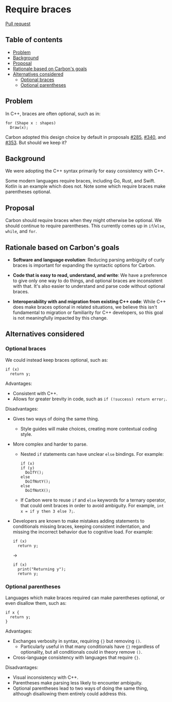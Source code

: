 # Require braces

<!--
Part of the Carbon Language project, under the Apache License v2.0 with LLVM
Exceptions. See /LICENSE for license information.
SPDX-License-Identifier: Apache-2.0 WITH LLVM-exception
-->

[Pull request](https://github.com/carbon-language/carbon-lang/pull/623)

<!-- toc -->

## Table of contents

-   [Problem](#problem)
-   [Background](#background)
-   [Proposal](#proposal)
-   [Rationale based on Carbon's goals](#rationale-based-on-carbons-goals)
-   [Alternatives considered](#alternatives-considered)
    -   [Optional braces](#optional-braces)
    -   [Optional parentheses](#optional-parentheses)

<!-- tocstop -->

## Problem

In C++, braces are often optional, such as in:

```
for (Shape x : shapes)
  Draw(x);
```

Carbon adopted this design choice by default in proposals
[#285](https://github.com/carbon-language/carbon-lang/blob/trunk/proposals/p0285.md),
[#340](https://github.com/carbon-language/carbon-lang/blob/trunk/proposals/p0340.md),
and
[#353](https://github.com/carbon-language/carbon-lang/blob/trunk/proposals/p0353.md).
But should we keep it?

## Background

We were adopting the C++ syntax primarily for easy consistency with C++.

Some modern languages require braces, including Go, Rust, and Swift. Kotlin is
an example which does not. Note some which require braces make parentheses
optional.

## Proposal

Carbon should require braces when they might otherwise be optional. We should
continue to require parentheses. This currently comes up in `if`/`else`,
`while`, and `for`.

## Rationale based on Carbon's goals

-   **Software and language evolution**: Reducing parsing ambiguity of curly
    braces is important for expanding the syntactic options for Carbon.

-   **Code that is easy to read, understand, and write**: We have a preference
    to give only one way to do things, and optional braces are inconsistent with
    that. It's also easier to understand and parse code without optional braces.

-   **Interoperability with and migration from existing C++ code**: While C++
    does make braces optional in related situations, we believe this isn't
    fundamental to migration or familiarity for C++ developers, so this goal
    is not meaningfully impacted by this change.

## Alternatives considered

### Optional braces

We could instead keep braces optional, such as:

```carbon
if (x)
  return y;
```

Advantages:

-   Consistent with C++.
-   Allows for greater brevity in code, such as `if (!success) return error;`.

Disadvantages:

-   Gives two ways of doing the same thing.
    -   Style guides will make choices, creating more contextual coding style.
-   More complex and harder to parse.

    -   Nested `if` statements can have unclear `else` bindings. For example:

        ```carbon
        if (x)
        if (y)
          DoIfY();
        else
          DoIfNotY();
        else
          DoIfNotX();
        ```

    -   If Carbon were to reuse `if` and `else` keywords for a ternary operator,
        that could omit braces in order to avoid ambiguity. For example,
        `int x = if y then 3 else 7;`.

-   Developers are known to make mistakes adding statements to conditionals
    missing braces, keeping consistent indentation, and missing the incorrect
    behavior due to cognitive load. For example:

    ```carbon
    if (x)
      return y;
    ```

    ->

    ```carbon
    if (x)
      print("Returning y");
      return y;
    ```

### Optional parentheses

Languages which make braces required can make parentheses optional, or even
disallow them, such as:

```carbon
if x {
  return y;
}
```

Advantages:

-   Exchanges verbosity in syntax, requiring `{}` but removing `()`.
    -   Particularly useful in that many conditionals have `{}` regardless of
        optionality, but all conditionals could in theory remove `()`.
-   Cross-language consistency with languages that require `{}`.

Disadvantages:

-   Visual inconsistency with C++.
-   Parentheses make parsing less likely to encounter ambiguity.
-   Optional parentheses lead to two ways of doing the same thing, although
    disallowing them entirely could address this.

